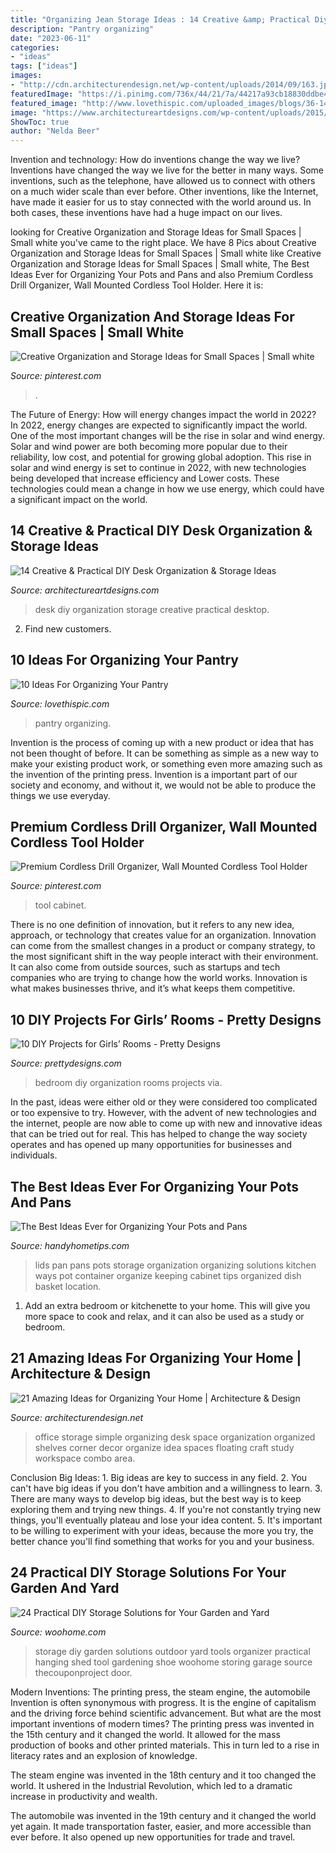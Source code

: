 ```yaml
---
title: "Organizing Jean Storage Ideas : 14 Creative &amp; Practical Diy Desk Organization &amp; Storage Ideas"
description: "Pantry organizing"
date: "2023-06-11"
categories:
- "ideas"
tags: ["ideas"]
images:
- "http://cdn.architecturendesign.net/wp-content/uploads/2014/09/163.jpg"
featuredImage: "https://i.pinimg.com/736x/44/21/7a/44217a93cb18830ddbe474a4cce36ce5.jpg"
featured_image: "http://www.lovethispic.com/uploaded_images/blogs/36-1421961947-9-5.jpg"
image: "https://www.architectureartdesigns.com/wp-content/uploads/2015/03/14-Creative-Practical-DIY-Desk-Organization-Storage-Ideas-12.jpg"
ShowToc: true
author: "Nelda Beer"
---
```



Invention and technology: How do inventions change the way we live?
Inventions have changed the way we live for the better in many ways. Some inventions, such as the telephone, have allowed us to connect with others on a much wider scale than ever before. Other inventions, like the Internet, have made it easier for us to stay connected with the world around us. In both cases, these inventions have had a huge impact on our lives.

	

		
looking for Creative Organization and Storage Ideas for Small Spaces | Small white you've came to the right place. We have 8 Pics about Creative Organization and Storage Ideas for Small Spaces | Small white like Creative Organization and Storage Ideas for Small Spaces | Small white, The Best Ideas Ever for Organizing Your Pots and Pans and also Premium Cordless Drill Organizer, Wall Mounted Cordless Tool Holder. Here it is:
		
    
## Creative Organization And Storage Ideas For Small Spaces | Small White

<img loading=lazy src="https://i.pinimg.com/736x/b3/98/46/b39846a58b9d35a95a37b40a5c7fbac8.jpg" onerror="this.onerror=null;this.src='https://tse4.mm.bing.net/th?id=OIP.vPdTTRBTLPInZLtHc4I7NAHaLL&amp;pid=15.1';" alt="Creative Organization and Storage Ideas for Small Spaces | Small white">

_Source: pinterest.com_

>. 

	

The Future of Energy: How will energy changes impact the world in 2022?
In 2022, energy changes are expected to significantly impact the world. One of the most important changes will be the rise in solar and wind energy. Solar and wind power are both becoming more popular due to their reliability, low cost, and potential for growing global adoption. This rise in solar and wind energy is set to continue in 2022, with new technologies being developed that increase efficiency and Lower costs. These technologies could mean a change in how we use energy, which could have a significant impact on the world.

    
## 14 Creative &amp; Practical DIY Desk Organization &amp; Storage Ideas

<img loading=lazy src="https://www.architectureartdesigns.com/wp-content/uploads/2015/03/14-Creative-Practical-DIY-Desk-Organization-Storage-Ideas-12.jpg" onerror="this.onerror=null;this.src='https://tse3.mm.bing.net/th?id=OIP.XXwTj0N_Njnf02cQGmCicAHaMH&amp;pid=15.1';" alt="14 Creative &amp; Practical DIY Desk Organization &amp; Storage Ideas">

_Source: architectureartdesigns.com_

>desk diy organization storage creative practical desktop. 

	

2. Find new customers.

    
## 10 Ideas For Organizing Your Pantry

<img loading=lazy src="http://www.lovethispic.com/uploaded_images/blogs/36-1421961947-9-5.jpg" onerror="this.onerror=null;this.src='https://tse2.mm.bing.net/th?id=OIP.We657MpRpE-odZrYfqct0QHaLF&amp;pid=15.1';" alt="10 Ideas For Organizing Your Pantry">

_Source: lovethispic.com_

>pantry organizing. 

	

Invention is the process of coming up with a new product or idea that has not been thought of before. It can be something as simple as a new way to make your existing product work, or something even more amazing such as the invention of the printing press. Invention is a important part of our society and economy, and without it, we would not be able to produce the things we use everyday.

    
## Premium Cordless Drill Organizer, Wall Mounted Cordless Tool Holder

<img loading=lazy src="https://i.pinimg.com/736x/44/21/7a/44217a93cb18830ddbe474a4cce36ce5.jpg" onerror="this.onerror=null;this.src='https://tse1.mm.bing.net/th?id=OIP.fj-5gclJU1L-lbKHK4c-kQHaJ3&amp;pid=15.1';" alt="Premium Cordless Drill Organizer, Wall Mounted Cordless Tool Holder">

_Source: pinterest.com_

>tool cabinet. 

	

There is no one definition of innovation, but it refers to any new idea, approach, or technology that creates value for an organization. Innovation can come from the smallest changes in a product or company strategy, to the most significant shift in the way people interact with their environment. It can also come from outside sources, such as startups and tech companies who are trying to change how the world works. Innovation is what makes businesses thrive, and it’s what keeps them competitive.

    
## 10 DIY Projects For Girls’ Rooms - Pretty Designs

<img loading=lazy src="http://www.prettydesigns.com/wp-content/uploads/2014/10/Bedroom-Organization.jpg" onerror="this.onerror=null;this.src='https://tse2.mm.bing.net/th?id=OIP.DNxoij5u2GTClTgMgwrZEQHaLZ&amp;pid=15.1';" alt="10 DIY Projects for Girls’ Rooms - Pretty Designs">

_Source: prettydesigns.com_

>bedroom diy organization rooms projects via. 

	

In the past, ideas were either old or they were considered too complicated or too expensive to try. However, with the advent of new technologies and the internet, people are now able to come up with new and innovative ideas that can be tried out for real. This has helped to change the way society operates and has opened up many opportunities for businesses and individuals.

    
## The Best Ideas Ever For Organizing Your Pots And Pans

<img loading=lazy src="http://handyhometips.com/wp-content/uploads/2017/02/Keep-lids-in-one-location-with-a-dish-pan-or-other-basket-type-container.jpg" onerror="this.onerror=null;this.src='https://tse3.mm.bing.net/th?id=OIP.gUA6MbqckIVgQBdAHKMVCwHaJ4&amp;pid=15.1';" alt="The Best Ideas Ever for Organizing Your Pots and Pans">

_Source: handyhometips.com_

>lids pan pans pots storage organization organizing solutions kitchen ways pot container organize keeping cabinet tips organized dish basket location. 

	

1. Add an extra bedroom or kitchenette to your home. This will give you more space to cook and relax, and it can also be used as a study or bedroom. 

    
## 21 Amazing Ideas For Organizing Your Home | Architecture &amp; Design

<img loading=lazy src="http://cdn.architecturendesign.net/wp-content/uploads/2014/09/163.jpg" onerror="this.onerror=null;this.src='https://tse4.mm.bing.net/th?id=OIP.PiEXlr6DSIDEPjHu2DEkOwHaJ3&amp;pid=15.1';" alt="21 Amazing Ideas for Organizing Your Home | Architecture &amp; Design">

_Source: architecturendesign.net_

>office storage simple organizing desk space organization organized shelves corner decor organize idea spaces floating craft study workspace combo area. 

	

Conclusion
Big Ideas: 1. Big ideas are key to success in any field.
2. You can't have big ideas if you don't have ambition and a willingness to learn.
3. There are many ways to develop big ideas, but the best way is to keep exploring them and trying new things.
4. If you're not constantly trying new things, you'll eventually plateau and lose your idea content.
5. It's important to be willing to experiment with your ideas, because the more you try, the better chance you'll find something that works for you and your business.

    
## 24 Practical DIY Storage Solutions For Your Garden And Yard

<img loading=lazy src="http://www.woohome.com/wp-content/uploads/2015/07/diy-outdoor-storage-ideas-woohome-21.jpg" onerror="this.onerror=null;this.src='https://tse4.mm.bing.net/th?id=OIP.Dvn6_xD_h40PITgH4bTdDAHaK7&amp;pid=15.1';" alt="24 Practical DIY Storage Solutions for Your Garden and Yard">

_Source: woohome.com_

>storage diy garden solutions outdoor yard tools organizer practical hanging shed tool gardening shoe woohome storing garage source thecouponproject door. 

	

Modern Inventions: The printing press, the steam engine, the automobile
Invention is often synonymous with progress. It is the engine of capitalism and the driving force behind scientific advancement. But what are the most important inventions of modern times?
The printing press was invented in the 15th century and it changed the world. It allowed for the mass production of books and other printed materials. This in turn led to a rise in literacy rates and an explosion of knowledge.

The steam engine was invented in the 18th century and it too changed the world. It ushered in the Industrial Revolution, which led to a dramatic increase in productivity and wealth.

The automobile was invented in the 19th century and it changed the world yet again. It made transportation faster, easier, and more accessible than ever before. It also opened up new opportunities for trade and travel.

